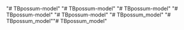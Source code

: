 "# TBpossum-model" 
"# TBpossum-model" 
"# TBpossum-model" 
"# TBpossum-model" 
"# TBpossum-model" 
"# TBpossum_model" 
"# TBpossum_model""# TBpossum_model" 
